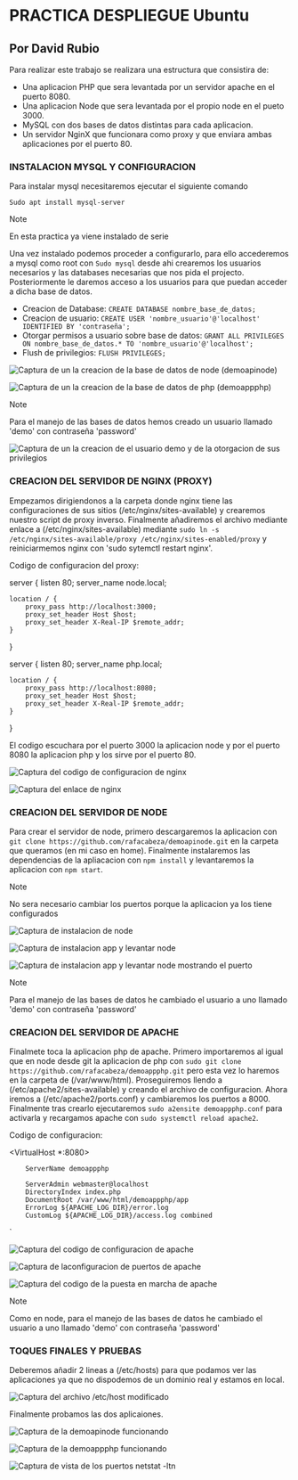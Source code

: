 # PRACTICA DESPLIEGUE Ubuntu
## Por David Rubio 

Para realizar este trabajo se realizara una estructura que consistira de:

* Una aplicacion PHP que sera levantada por un servidor apache en el puerto 8080.
* Una aplicacion Node que sera levantada por el propio node en el pueto 3000.
* MySQL con dos bases de datos distintas para cada aplicacion.
* Un servidor NginX que funcionara como proxy y que enviara ambas aplicaciones por el puerto 80.

### INSTALACION MYSQL Y CONFIGURACION

Para instalar mysql necesitaremos ejecutar el siguiente comando 

`Sudo apt install mysql-server`

> [!NOTE]  
> En esta practica ya viene instalado de serie

Una vez instalado podemos proceder a configurarlo, para ello accederemos a mysql como root con `Sudo mysql` desde ahi crearemos los usuarios necesarios y las databases necesarias que nos pida el projecto. Posteriormente le daremos acceso a los usuarios para que puedan acceder a dicha base de datos.

* Creacion de Database: `CREATE DATABASE nombre_base_de_datos;`
* Creacion de usuario: `CREATE USER 'nombre_usuario'@'localhost' IDENTIFIED BY 'contraseña';`
* Otorgar permisos a usuario sobre base de datos: `GRANT ALL PRIVILEGES ON nombre_base_de_datos.* TO 'nombre_usuario'@'localhost';`
* Flush de privilegios: `FLUSH PRIVILEGES;`

![Captura de un la creacion de la base de datos de node (demoapinode)](assets/Captura_SQL_01.png)

![Captura de un la creacion de la base de datos de php (demoappphp)](assets/Captura_SQL_02.png)

> [!NOTE]  
> Para el manejo de las bases de datos hemos creado un usuario llamado 'demo' con contraseña 'password'

![Captura de un la creacion de el usuario demo y de la otorgacion de sus privilegios](assets/Captura_SQL_03.png)

### CREACION DEL SERVIDOR DE NGINX (PROXY)

Empezamos dirigiendonos a la carpeta donde nginx tiene las configuraciones de sus sitios (/etc/nginx/sites-available) y crearemos nuestro script de proxy inverso. Finalmente añadiremos el archivo mediante enlace a (/etc/nginx/sites-available) mediante `sudo ln -s /etc/nginx/sites-available/proxy /etc/nginx/sites-enabled/proxy` y reiniciarmemos nginx con 'sudo sytemctl restart nginx'.

Codigo de configuracion del proxy:

server {
    listen 80;
    server_name node.local;

    location / {
        proxy_pass http://localhost:3000;
        proxy_set_header Host $host;
        proxy_set_header X-Real-IP $remote_addr;
    }
}

server {
    listen 80;
    server_name php.local;

    location / {
        proxy_pass http://localhost:8080;
        proxy_set_header Host $host;
        proxy_set_header X-Real-IP $remote_addr;
    }
}

El codigo escuchara por el puerto 3000 la aplicacion node y por el puerto 8080 la aplicacion php y los sirve por el puerto 80.

![Captura del codigo de configuracion de nginx](assets/Captura_NginX_01.png)

![Captura del enlace de nginx](assets/Captura_NginX_02.png)

### CREACION DEL SERVIDOR DE NODE

Para crear el servidor de node, primero descargaremos la aplicacion con `git clone https://github.com/rafacabeza/demoapinode.git` en la carpeta que queramos (en mi caso en home). Finalmente instalaremos las dependencias de la apliacacion con `npm install` y levantaremos la aplicacion con `npm start`.  

> [!NOTE]  
> No sera necesario cambiar los puertos porque la aplicacion ya los tiene configurados

![Captura de instalacion de node](assets/Captura_Node_01.png)

![Captura de instalacion app y levantar node](assets/Captura_Node_02.png)

![Captura de instalacion app y levantar node mostrando el puerto](assets/Captura_Node_03.png)

> [!NOTE]  
> Para el manejo de las bases de datos he cambiado el usuario a uno llamado 'demo' con contraseña 'password'

### CREACION DEL SERVIDOR DE APACHE

Finalmete toca la aplicacion php de apache. Primero importaremos al igual que en node desde git la aplicacion de php con `sudo git clone https://github.com/rafacabeza/demoappphp.git` pero esta vez lo haremos en la carpeta de (/var/www/html). Proseguiremos llendo a (/etc/apache2/sites-available) y creando el archivo de configuracion. Ahora iremos a (/etc/apache2/ports.conf) y cambiaremos los puertos a 8000. Finalmente tras crearlo ejecutaremos `sudo a2ensite demoappphp.conf` para activarla y recargamos apache con `sudo systemctl reload apache2`.

Codigo de configuracion:


<VirtualHost *:8080>

        ServerName demoappphp

        ServerAdmin webmaster@localhost
        DirectoryIndex index.php
        DocumentRoot /var/www/html/demoappphp/app
        ErrorLog ${APACHE_LOG_DIR}/error.log
        CustomLog ${APACHE_LOG_DIR}/access.log combined
</VirtualHost>`


![Captura del codigo de configuracion de apache](assets/Captura_Apache_01.png)

![Captura de laconfiguracion de puertos de apache](assets/Captura_Apache_02.png)

![Captura del codigo de la puesta en marcha de apache](assets/Captura_Apache_03.png)

> [!NOTE]  
> Como en node, para el manejo de las bases de datos he cambiado el usuario a uno llamado 'demo' con contraseña 'password'

### TOQUES FINALES Y PRUEBAS

Deberemos añadir 2 lineas a (/etc/hosts) para que podamos ver las aplicaciones ya que no dispodemos de un dominio real y estamos en local.

![Captura del archivo /etc/host modificado](assets/Captura_final_01.png)

Finalmente probamos las dos aplicaiones.

![Captura de la demoapinode funcionando](assets/Captura_final_02.png)

![Captura de la demoappphp funcionando](assets/Captura_final_03.png)

![Captura de vista de los puertos netstat -ltn](assets/Captura_final_04.png)

